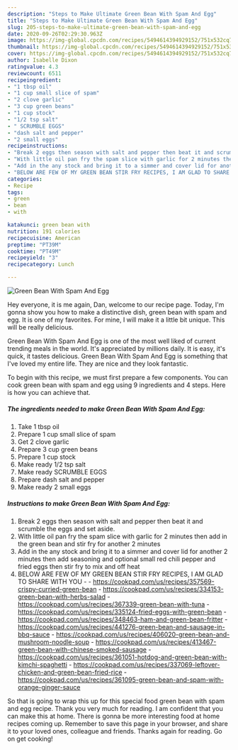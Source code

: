 ```yaml
---
description: "Steps to Make Ultimate Green Bean With Spam And Egg"
title: "Steps to Make Ultimate Green Bean With Spam And Egg"
slug: 205-steps-to-make-ultimate-green-bean-with-spam-and-egg
date: 2020-09-26T02:29:30.963Z
image: https://img-global.cpcdn.com/recipes/5494614394929152/751x532cq70/green-bean-with-spam-and-egg-recipe-main-photo.jpg
thumbnail: https://img-global.cpcdn.com/recipes/5494614394929152/751x532cq70/green-bean-with-spam-and-egg-recipe-main-photo.jpg
cover: https://img-global.cpcdn.com/recipes/5494614394929152/751x532cq70/green-bean-with-spam-and-egg-recipe-main-photo.jpg
author: Isabelle Dixon
ratingvalue: 4.3
reviewcount: 6511
recipeingredient:
- "1 tbsp oil"
- "1 cup small slice of spam"
- "2 clove garlic"
- "3 cup green beans"
- "1 cup stock"
- "1/2 tsp salt"
- " SCRUMBLE EGGS"
- "dash salt and pepper"
- "2 small eggs"
recipeinstructions:
- "Break 2 eggs then season with salt and pepper then beat it and scrumble the eggs and set aside."
- "With little oil pan fry the spam slice with garlic for 2 minutes then add in the green bean and stir fry for another 2 minutes"
- "Add in the any stock and bring it to a simmer and cover lid for another 2 minutes then add seasoning and optional small red chili pepper and fried eggs then stir fry to mix and off heat"
- "BELOW ARE FEW OF MY GREEN BEAN STIR FRY RECIPES, I AM GLAD TO SHARE WITH YOU  https://cookpad.com/us/recipes/357569-crispy-curried-green-bean https://cookpad.com/us/recipes/334153-green-bean-with-herbs-salad https://cookpad.com/us/recipes/367339-green-bean-with-tuna https://cookpad.com/us/recipes/335124-fried-eggs-with-green-bean https://cookpad.com/us/recipes/348463-ham-and-green-bean-fritter https://cookpad.com/us/recipes/441276-green-bean-and-sausage-in-bbq-sauce https://cookpad.com/us/recipes/406020-green-bean-and-mushroom-noodle-soup https://cookpad.com/us/recipes/413467-green-bean-with-chinese-smoked-sausage https://cookpad.com/us/recipes/361051-hotdog-and-green-bean-with-kimchi-spaghetti https://cookpad.com/us/recipes/337069-leftover-chicken-and-green-bean-fried-rice https://cookpad.com/us/recipes/361095-green-bean-and-spam-with-orange-ginger-sauce"
categories:
- Recipe
tags:
- green
- bean
- with

katakunci: green bean with 
nutrition: 191 calories
recipecuisine: American
preptime: "PT39M"
cooktime: "PT49M"
recipeyield: "3"
recipecategory: Lunch

---
```



![Green Bean With Spam And Egg](https://img-global.cpcdn.com/recipes/5494614394929152/751x532cq70/green-bean-with-spam-and-egg-recipe-main-photo.jpg)

Hey everyone, it is me again, Dan, welcome to our recipe page. Today, I'm gonna show you how to make a distinctive dish, green bean with spam and egg. It is one of my favorites. For mine, I will make it a little bit unique. This will be really delicious.



Green Bean With Spam And Egg is one of the most well liked of current trending meals in the world. It's appreciated by millions daily. It is easy, it's quick, it tastes delicious. Green Bean With Spam And Egg is something that I've loved my entire life. They are nice and they look fantastic.


To begin with this recipe, we must first prepare a few components. You can cook green bean with spam and egg using 9 ingredients and 4 steps. Here is how you can achieve that.

<!--inarticleads1-->

##### The ingredients needed to make Green Bean With Spam And Egg:

1. Take 1 tbsp oil
1. Prepare 1 cup small slice of spam
1. Get 2 clove garlic
1. Prepare 3 cup green beans
1. Prepare 1 cup stock
1. Make ready 1/2 tsp salt
1. Make ready  SCRUMBLE EGGS
1. Prepare dash salt and pepper
1. Make ready 2 small eggs




<!--inarticleads2-->

##### Instructions to make Green Bean With Spam And Egg:

1. Break 2 eggs then season with salt and pepper then beat it and scrumble the eggs and set aside.
1. With little oil pan fry the spam slice with garlic for 2 minutes then add in the green bean and stir fry for another 2 minutes
1. Add in the any stock and bring it to a simmer and cover lid for another 2 minutes then add seasoning and optional small red chili pepper and fried eggs then stir fry to mix and off heat
1. BELOW ARE FEW OF MY GREEN BEAN STIR FRY RECIPES, I AM GLAD TO SHARE WITH YOU -  - https://cookpad.com/us/recipes/357569-crispy-curried-green-bean - https://cookpad.com/us/recipes/334153-green-bean-with-herbs-salad - https://cookpad.com/us/recipes/367339-green-bean-with-tuna - https://cookpad.com/us/recipes/335124-fried-eggs-with-green-bean - https://cookpad.com/us/recipes/348463-ham-and-green-bean-fritter - https://cookpad.com/us/recipes/441276-green-bean-and-sausage-in-bbq-sauce - https://cookpad.com/us/recipes/406020-green-bean-and-mushroom-noodle-soup - https://cookpad.com/us/recipes/413467-green-bean-with-chinese-smoked-sausage - https://cookpad.com/us/recipes/361051-hotdog-and-green-bean-with-kimchi-spaghetti - https://cookpad.com/us/recipes/337069-leftover-chicken-and-green-bean-fried-rice - https://cookpad.com/us/recipes/361095-green-bean-and-spam-with-orange-ginger-sauce




So that is going to wrap this up for this special food green bean with spam and egg recipe. Thank you very much for reading. I am confident that you can make this at home. There is gonna be more interesting food at home recipes coming up. Remember to save this page in your browser, and share it to your loved ones, colleague and friends. Thanks again for reading. Go on get cooking!
